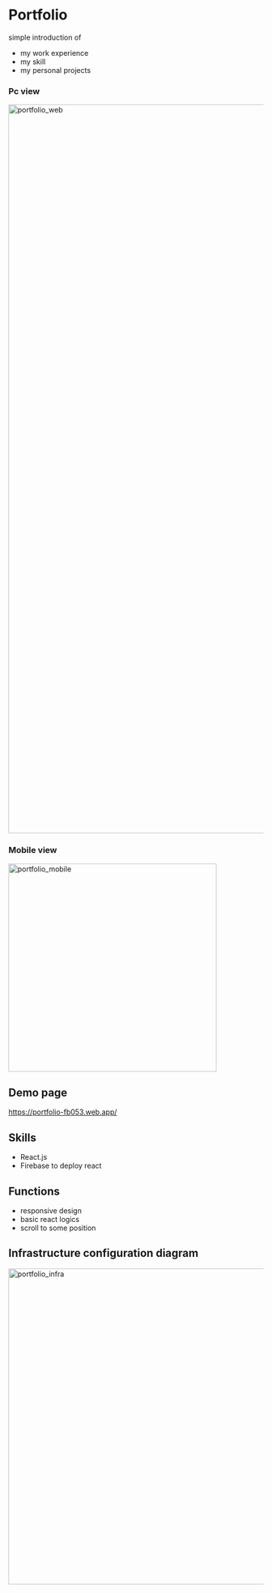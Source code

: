# Portfolio
simple introduction of 
- my work experience
- my skill
- my personal projects

### Pc view
<img width="1440" alt="portfolio_web" src="https://user-images.githubusercontent.com/38809138/137649641-03ebf930-f74f-4fe4-9250-7ed932d03a0f.png">

### Mobile view
<img width="411" alt="portfolio_mobile" src="https://user-images.githubusercontent.com/38809138/137649662-96383fdc-20e7-45e6-9533-1a56be7c7767.png">


## Demo page
https://portfolio-fb053.web.app/

## Skills
- React.js
- Firebase to deploy react

## Functions
- responsive design
- basic react logics
- scroll to some position

## Infrastructure configuration diagram
<img width="624" alt="portfolio_infra" src="https://user-images.githubusercontent.com/38809138/137650478-7bc07a1c-730b-46d2-b538-a588c6637919.png">
